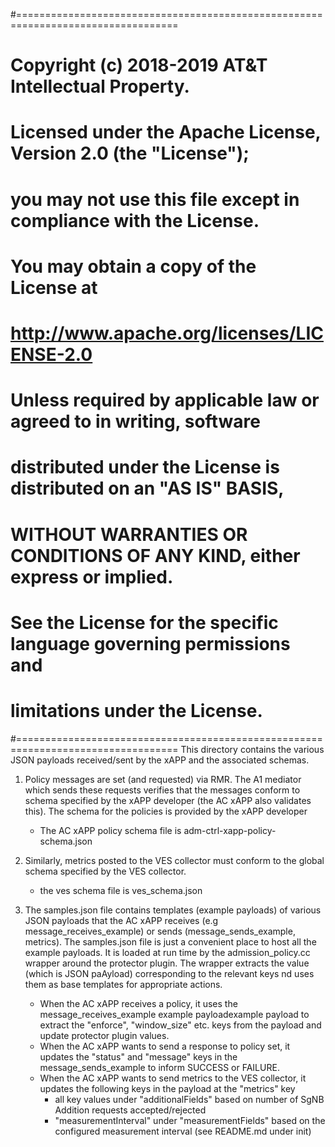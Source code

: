 #==================================================================================
#        Copyright (c) 2018-2019 AT&T Intellectual Property.
#
#   Licensed under the Apache License, Version 2.0 (the "License");
#   you may not use this file except in compliance with the License.
#   You may obtain a copy of the License at
#
#       http://www.apache.org/licenses/LICENSE-2.0
#
#   Unless required by applicable law or agreed to in writing, software
#   distributed under the License is distributed on an "AS IS" BASIS,
#   WITHOUT WARRANTIES OR CONDITIONS OF ANY KIND, either express or implied.
#   See the License for the specific language governing permissions and
#   limitations under the License.
#==================================================================================
This directory contains the various JSON payloads received/sent by the xAPP and the associated schemas.

1. Policy messages are set (and requested) via RMR. The A1 mediator which sends these requests verifies that the messages conform to schema specified by the xAPP developer (the AC xAPP also validates this).  The schema for the policies is provided by the xAPP developer 
	- The AC xAPP policy schema file is adm-ctrl-xapp-policy-schema.json

2. Similarly, metrics posted to the VES collector must conform to the global schema specified by the VES collector.
	- the ves schema file is ves_schema.json

3. The samples.json file contains templates (example payloads)  of various JSON payloads that the AC xAPP receives (e.g message_receives_example) or sends (message_sends_example, metrics).  The samples.json file is just a convenient place to host all the example payloads. It is loaded at run time by the admission_policy.cc wrapper around the protector plugin. The wrapper extracts the value (which is JSON paAyload) corresponding to the relevant keys 
nd uses them as base templates for appropriate actions. 

	* When the AC xAPP receives a policy, it uses the message_receives_example example payloadexample payload to extract the "enforce", "window_size" etc. keys from the payload and update protector plugin values.
	* When the AC xAPP wants to send a response to policy set, it updates the "status" and "message" keys in the message_sends_example to inform SUCCESS or FAILURE.
	* When the AC xAPP wants to send metrics to the VES collector, it updates the following keys  in the payload at the "metrics" key
		- all key values under "additionalFields" based on number of SgNB Addition requests accepted/rejected
		- "measurementInterval"  under "measurementFields" based on the configured measurement interval (see README.md under init)
